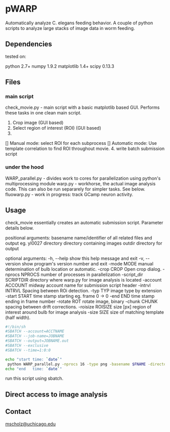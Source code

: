 # pWARP
Automatically analyze C. elegans feeding behavior. 
A couple of python scripts to analyze large stacks of image data in worm feeding. 

## Dependencies
tested on:

python 2.7+
numpy 1.9.2
matplotlib 1.4+
scipy 0.13.3

## Files
### main script
check_movie.py - main script with a basic matplotlib based GUI. Performs these tasks in one clean main script.
1. Crop image (GUI based)
2. Select region of interest (ROI)  (GUI based)
3. 
  [] Manual mode: select ROI for each subprocess
  [] Automatic mode: Use template correlation to find ROI throughout movie.
4. write batch submission script

### under the hood
WARP_parallel.py - divides work to cores for parallelization using python's multiprocessing module
warp.py - workhorse, the actual image analysis code. This can also be run separarely for simpler tasks. See below.
fluowarp.py - work in progress: track GCamp neuron activity.

## Usage

check_movie essentially creates an automatic submission script.
Parameter details below.

positional arguments:
  basename              name/identifier of all related files and output eg.
                        yl0027
  directory             directory containing images
  outdir                directory for output

optional arguments:
  -h, --help            show this help message and exit
  -v, --version         show program's version number and exit
  -mode MODE            manual determination of bulb location or automatic.
  -crop CROP            Open crop dialog.
  -nprocs NPROCS        number of processes in parallelization
  -script_dir SCRIPTDIR
                        directory where warp.py for image analysis is located
  -account ACCOUNT      midway account name for submission script header
  -intrvl INTRVL        Spacing between ROi detection.
  -typ TYP              image type by extension
  -start START          time stamp starting eg. frame 0 -> 0
  -end END              time stamp ending in frame number
  -rotate ROT           rotate image, binary
  -chunk CHUNK          spacing between drift corrections.
  -roisize ROISIZE      size [px] region of interest around bulb for image analysis
  -size SIZE            size of matching template (half width).


```bash
#!/bin/sh 
#SBATCH --account=ACCTNAME
#SBATCH --job-name=JOBNAME
#SBATCH --output=JOBNAME.out
#SBATCH --exclusive
#SBATCH --time=1:0:0

echo "start time: `date`"
 python WARP_parallel.py -nprocs 16 -type png -basename $FNAME -directory "../images/$FNAME/" -roi_file "../results/roi_$FNAME" -outdir "../results/" -cropx 0 -1 -rotate False 
echo "end   time: `date`" 
```

run this script using sbatch.

## Direct access to image analysis



## Contact
mscholz@uchicago.edu
